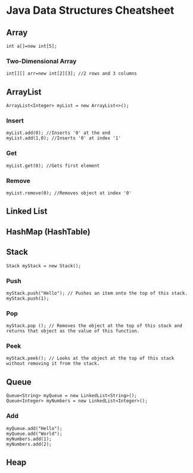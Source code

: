 # Java Data Structures Cheatsheet

## Array
```
int a[]=new int[5]; 
```

### Two-Dimensional Array
```
int[][] arr=new int[2][3]; //2 rows and 3 columns
```

## ArrayList
```
ArrayList<Integer> myList = new ArrayList<>();
```

### Insert
```
myList.add(0); //Inserts '0' at the end
myList.add(1,0); //Inserts '0' at index '1'
```


### Get
```
myList.get(0); //Gets first element
```

### Remove
```
myList.remove(0); //Removes object at index '0'
```

## Linked List

## HashMap (HashTable)

## Stack
```
Stack myStack = new Stack();
```

### Push
```
myStack.push("Hello"); // Pushes an item onto the top of this stack.
myStack.push(1);
```

### Pop
```
myStack.pop (); // Removes the object at the top of this stack and returns that object as the value of this function.
```

### Peek
```
myStack.peek(); // Looks at the object at the top of this stack without removing it from the stack.
```

## Queue
```
Queue<String> myQueue = new LinkedList<String>();
Queue<Integer> myNumbers = new LinkedList<Integer>();
```

### Add
```
myQueue.add("Hello");
myQueue.add("World");
myNumbers.add(1);
myNumbers.add(2);
```

## Heap
